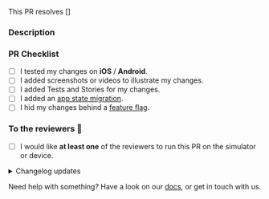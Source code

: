 <!-- Use a PR title in the form of
  `type(PROJECT-XXXX): what changed`
-->

<!-- Jira ticket in square brackets like [PROJECT-XXXX] -->

This PR resolves []

### Description

<!-- Info, implementation, how to get there, before & after screenshots & videos, follow-up work, etc -->

### PR Checklist

- [ ] I tested my changes on **iOS** / **Android**.
- [ ] I added screenshots or videos to illustrate my changes.
- [ ] I added Tests and Stories for my changes.
- [ ] I added an [app state migration].
- [ ] I hid my changes behind a [feature flag].

### To the reviewers 👀

- [ ] I would like **at least one** of the reviewers to run this PR on the simulator or device.

<details><summary>Changelog updates</summary>

### Changelog updates

<!-- 📝 Please fill out at least one of these sections. -->
<!-- ⓘ 'User-facing' changes will be published as release notes. -->
<!-- ⌫ Feel free to remove sections that don't apply. -->
<!-- • Write a markdown list or just a single paragraph, but stick to plain text. -->
<!-- 📖 eg. `Enable lotsByFollowedArtists - john` or `Fix phone input misalignment - mary`. -->
<!-- 🤷‍♂️ Replace this entire block with the hashtag `#nochangelog` to avoid updating the changelog. -->

#### Cross-platform user-facing changes

-

#### iOS user-facing changes

-

#### Android user-facing changes

-

#### Dev changes

-

<!-- end_changelog_updates -->

</details>

Need help with something? Have a look on our [docs], or get in touch with us.

[app state migration]: /docs/adding_state_migrations.md
[feature flag]: /docs/developing_a_feature.md
[docs]: (docs/README.md)
